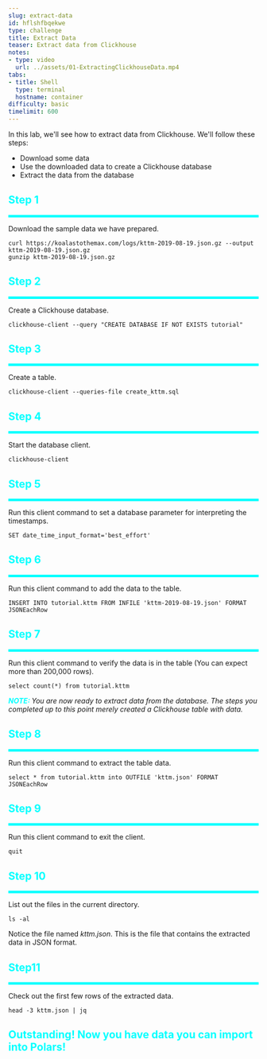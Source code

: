```yaml
---
slug: extract-data
id: hflshfbqekwe
type: challenge
title: Extract Data
teaser: Extract data from Clickhouse
notes:
- type: video
  url: ../assets/01-ExtractingClickhouseData.mp4
tabs:
- title: Shell
  type: terminal
  hostname: container
difficulty: basic
timelimit: 600
---
```


In this lab, we'll see how to extract data from Clickhouse.
We'll follow these steps:
- Download some data
- Use the downloaded data to create a Clickhouse database
- Extract the data from the database

<h2 style="color:cyan">Step 1</h2><hr style="color:cyan;background-color:cyan;height:5px">

Download the sample data we have prepared.
```
curl https://koalastothemax.com/logs/kttm-2019-08-19.json.gz --output kttm-2019-08-19.json.gz
gunzip kttm-2019-08-19.json.gz
```

<h2 style="color:cyan">Step 2</h2><hr style="color:cyan;background-color:cyan;height:5px">

Create a Clickhouse database.
```
clickhouse-client --query "CREATE DATABASE IF NOT EXISTS tutorial"
```

<h2 style="color:cyan">Step 3</h2><hr style="color:cyan;background-color:cyan;height:5px">

Create a table.
```
clickhouse-client --queries-file create_kttm.sql
```

<h2 style="color:cyan">Step 4</h2><hr style="color:cyan;background-color:cyan;height:5px">

Start the database client.
```
clickhouse-client
```

<h2 style="color:cyan">Step 5</h2><hr style="color:cyan;background-color:cyan;height:5px">

Run this client command to set a database parameter for interpreting the timestamps.
```
SET date_time_input_format='best_effort'
```

<h2 style="color:cyan">Step 6</h2><hr style="color:cyan;background-color:cyan;height:5px">

Run this client command to add the data to the table.
```
INSERT INTO tutorial.kttm FROM INFILE 'kttm-2019-08-19.json' FORMAT JSONEachRow
```

<h2 style="color:cyan">Step 7</h2><hr style="color:cyan;background-color:cyan;height:5px">

Run this client command to verify the data is in the table
(You can expect more than 200,000 rows).
```
select count(*) from tutorial.kttm
```


<p><span style="color:cyan"><strong><em>NOTE: </em></strong></span> <i>You are now ready to extract data from the database.
The steps you completed up to this point merely created a Clickhouse table with data.</i></p>


<h2 style="color:cyan">Step 8</h2><hr style="color:cyan;background-color:cyan;height:5px">

Run this client command to extract the table data.
```
select * from tutorial.kttm into OUTFILE 'kttm.json' FORMAT JSONEachRow
```

<h2 style="color:cyan">Step 9</h2><hr style="color:cyan;background-color:cyan;height:5px">

Run this client command to exit the client.
```
quit
```

<h2 style="color:cyan">Step 10</h2><hr style="color:cyan;background-color:cyan;height:5px">

List out the files in the current directory.
```
ls -al
```

Notice the file named _kttm.json_.
This is the file that contains the extracted data in JSON format.

<h2 style="color:cyan">Step11</h2><hr style="color:cyan;background-color:cyan;height:5px">

Check out the first few rows of the extracted data.
```
head -3 kttm.json | jq
```

<h2 style="color:cyan">Outstanding! Now you have data you can import into Polars!</h2>
